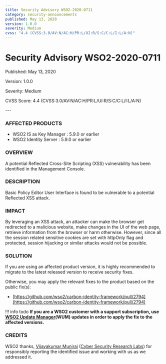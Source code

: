 ```yaml
---
title: Security Advisory WSO2-2020-0711
category: security-announcements
published: May 13, 2020
version: 1.0.0
severity: Medium
cvss: "4.4 (CVSS:3.0/AV:N/AC:H/PR:L/UI:R/S:C/C:L/I:L/A:N)"
---
```


# Security Advisory WSO2-2020-0711

<p class="doc-info">Published: May 13, 2020</p>
<p class="doc-info">Version: 1.0.0</p>
<p class="doc-info">Severity: Medium</p>
<p class="doc-info">CVSS Score: 4.4 (CVSS:3.0/AV:N/AC:H/PR:L/UI:R/S:C/C:L/I:L/A:N)</p>
---

### AFFECTED PRODUCTS
* WSO2 IS as Key Manager : 5.9.0 or earlier
* WSO2 Identity Server : 5.9.0 or earlier


### OVERVIEW
A potential Reflected Cross-Site Scripting (XSS) vulnerability has been identified in the Management Console.


### DESCRIPTION
Basic Policy Editor User Interface is found to be vulnerable to a potential Reflected XSS attack.


### IMPACT
By leveraging an XSS attack, an attacker can make the browser get redirected to a malicious website, make changes in the UI of the web page, retrieve information from the browser or harm otherwise. However, since all the session related sensitive cookies are set with httpOnly flag and protected, session hijacking or similar attacks would not be possible.


### SOLUTION
If you are using an affected product version, it is highly recommended to migrate to the latest released version to receive security fixes.

Otherwise, you may apply the relevant fixes to the product based on the public fix(s):

* [https://github.com/wso2/carbon-identity-framework/pull/2794](https://github.com/wso2/carbon-identity-framework/pull/2794)


!!! info todo
    **If you are a WSO2 customer with a support subscription, use [WSO2 Update Manager](https://wso2.com/updates/wum)(WUM) updates in order to apply the fix to the affected versions.**


### CREDITS
WSO2 thanks, [Vijayakumar Muniraj](https://www.linkedin.com/in/vijaykumarmuniraj) ([Cyber Security Research Labs](https://cybersecurityworks.com/)) for responsibly reporting the identified issue and working with us as we addressed it.
